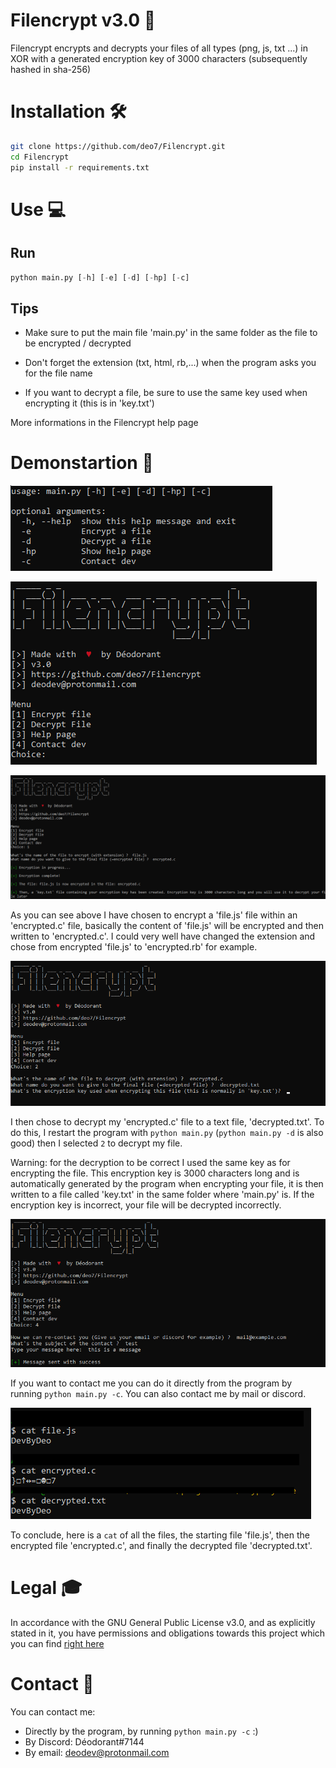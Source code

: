 # Filencrypt v3.0 💖
Filencrypt encrypts and decrypts your files of all types (png, js, txt ...) in XOR with a generated encryption key of 3000 characters (subsequently hashed in sha-256)

# Installation 🛠
```bash
git clone https://github.com/deo7/Filencrypt.git
cd Filencrypt
pip install -r requirements.txt
```

# Use 💻
## Run
```python
python main.py [-h] [-e] [-d] [-hp] [-c]
```
## Tips
* Make sure to put the main file 'main.py' in the same folder as the file to be encrypted / decrypted

* Don't forget the extension (txt, html, rb,...)  when the program asks you for the file name

* If you want to decrypt a file, be sure to use the same key used when encrypting it (this is in 'key.txt')

More informations in the Filencrypt help page

# Demonstartion 📸
![demo2](demos/2.png)

![demo1](demos/1.png)

![demo3](demos/3.png)

As you can see above I have chosen to encrypt a 'file.js' file within an 'encrypted.c' file, basically the content of 'file.js' will be encrypted and then written to 'encrypted.c'. I could very well have changed the extension and chose from encrypted 'file.js' to 'encrypted.rb' for example.

![demo4](demos/4.png)

I then chose to decrypt my 'encrypted.c' file to a text file, 'decrypted.txt'. To do this, I restart the program with `python main.py` (`python main.py -d` is also good) then I selected `2` to decrypt my file.

Warning: for the decryption to be correct I used the same key as for encrypting the file. This encryption key is 3000 characters long and is automatically generated by the program when encrypting your file, it is then written to a file called 'key.txt' in the same folder where 'main.py' is. If the encryption key is incorrect, your file will be decrypted incorrectly.

![demo6](demos/6.png)

If you want to contact me you can do it directly from the program by running `python main.py -c`. You can also contact me by mail or discord.

![demo5](demos/5.png)

To conclude, here is a `cat` of all the files, the starting file 'file.js', then the encrypted file 'encrypted.c', and finally the decrypted file 'decrypted.txt'.

# Legal 🎓
In accordance with the GNU General Public License v3.0, and as explicitly stated in it, you have permissions and obligations towards this project which you can find [right here](https://choosealicense.com/licenses/gpl-3.0/)

# Contact 📩
You can contact me:
* Directly by the program, by running `python main.py -c` :)
* By Discord: Déodorant#7144
* By email: deodev@protonmail.com
